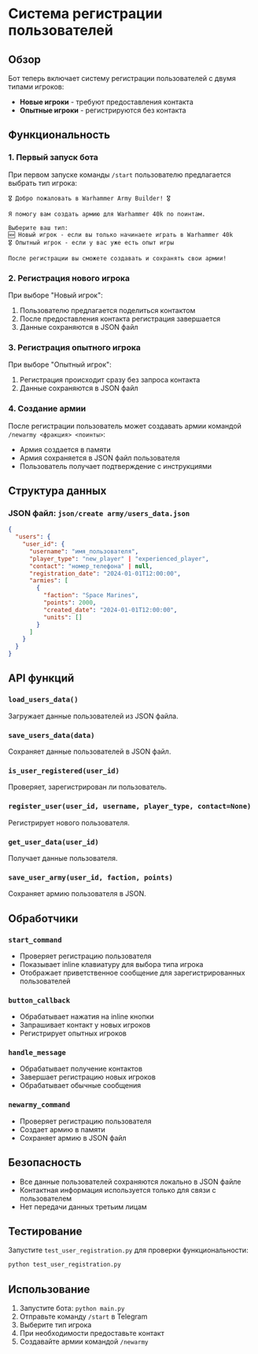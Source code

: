 # Система регистрации пользователей

## Обзор

Бот теперь включает систему регистрации пользователей с двумя типами игроков:
- **Новые игроки** - требуют предоставления контакта
- **Опытные игроки** - регистрируются без контакта

## Функциональность

### 1. Первый запуск бота

При первом запуске команды `/start` пользователю предлагается выбрать тип игрока:

```
🎖️ Добро пожаловать в Warhammer Army Builder! 🎖️

Я помогу вам создать армию для Warhammer 40k по поинтам.

Выберите ваш тип:
🆕 Новый игрок - если вы только начинаете играть в Warhammer 40k
🎖️ Опытный игрок - если у вас уже есть опыт игры

После регистрации вы сможете создавать и сохранять свои армии!
```

### 2. Регистрация нового игрока

При выборе "Новый игрок":
1. Пользователю предлагается поделиться контактом
2. После предоставления контакта регистрация завершается
3. Данные сохраняются в JSON файл

### 3. Регистрация опытного игрока

При выборе "Опытный игрок":
1. Регистрация происходит сразу без запроса контакта
2. Данные сохраняются в JSON файл

### 4. Создание армии

После регистрации пользователь может создавать армии командой `/newarmy <фракция> <поинты>`:
- Армия создается в памяти
- Армия сохраняется в JSON файл пользователя
- Пользователь получает подтверждение с инструкциями

## Структура данных

### JSON файл: `json/create army/users_data.json`

```json
{
  "users": {
    "user_id": {
      "username": "имя_пользователя",
      "player_type": "new_player" | "experienced_player",
      "contact": "номер_телефона" | null,
      "registration_date": "2024-01-01T12:00:00",
      "armies": [
        {
          "faction": "Space Marines",
          "points": 2000,
          "created_date": "2024-01-01T12:00:00",
          "units": []
        }
      ]
    }
  }
}
```

## API функций

### `load_users_data()`
Загружает данные пользователей из JSON файла.

### `save_users_data(data)`
Сохраняет данные пользователей в JSON файл.

### `is_user_registered(user_id)`
Проверяет, зарегистрирован ли пользователь.

### `register_user(user_id, username, player_type, contact=None)`
Регистрирует нового пользователя.

### `get_user_data(user_id)`
Получает данные пользователя.

### `save_user_army(user_id, faction, points)`
Сохраняет армию пользователя в JSON.

## Обработчики

### `start_command`
- Проверяет регистрацию пользователя
- Показывает inline клавиатуру для выбора типа игрока
- Отображает приветственное сообщение для зарегистрированных пользователей

### `button_callback`
- Обрабатывает нажатия на inline кнопки
- Запрашивает контакт у новых игроков
- Регистрирует опытных игроков

### `handle_message`
- Обрабатывает получение контактов
- Завершает регистрацию новых игроков
- Обрабатывает обычные сообщения

### `newarmy_command`
- Проверяет регистрацию пользователя
- Создает армию в памяти
- Сохраняет армию в JSON файл

## Безопасность

- Все данные пользователей сохраняются локально в JSON файле
- Контактная информация используется только для связи с пользователем
- Нет передачи данных третьим лицам

## Тестирование

Запустите `test_user_registration.py` для проверки функциональности:

```bash
python test_user_registration.py
```

## Использование

1. Запустите бота: `python main.py`
2. Отправьте команду `/start` в Telegram
3. Выберите тип игрока
4. При необходимости предоставьте контакт
5. Создавайте армии командой `/newarmy`
